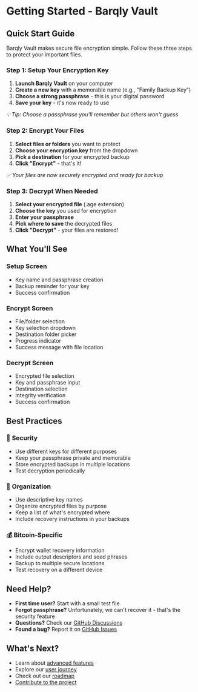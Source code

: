 # Getting Started - Barqly Vault

## Quick Start Guide

Barqly Vault makes secure file encryption simple. Follow these three steps to protect your important files.

### Step 1: Setup Your Encryption Key

1. **Launch Barqly Vault** on your computer
2. **Create a new key** with a memorable name (e.g., "Family Backup Key")
3. **Choose a strong passphrase** - this is your digital password
4. **Save your key** - it's now ready to use

*💡 Tip: Choose a passphrase you'll remember but others won't guess*

### Step 2: Encrypt Your Files

1. **Select files or folders** you want to protect
2. **Choose your encryption key** from the dropdown
3. **Pick a destination** for your encrypted backup
4. **Click "Encrypt"** - that's it!

*✅ Your files are now securely encrypted and ready for backup*

### Step 3: Decrypt When Needed

1. **Select your encrypted file** (.age extension)
2. **Choose the key** you used for encryption
3. **Enter your passphrase**
4. **Pick where to save** the decrypted files
5. **Click "Decrypt"** - your files are restored!

## What You'll See

### Setup Screen
- Key name and passphrase creation
- Backup reminder for your key
- Success confirmation

### Encrypt Screen
- File/folder selection
- Key selection dropdown
- Destination folder picker
- Progress indicator
- Success message with file location

### Decrypt Screen
- Encrypted file selection
- Key and passphrase input
- Destination selection
- Integrity verification
- Success confirmation

## Best Practices

### 🔐 **Security**
- Use different keys for different purposes
- Keep your passphrase private and memorable
- Store encrypted backups in multiple locations
- Test decryption periodically

### 📁 **Organization**
- Use descriptive key names
- Organize encrypted files by purpose
- Keep a list of what's encrypted where
- Include recovery instructions in your backups

### 💰 **Bitcoin-Specific**
- Encrypt wallet recovery information
- Include output descriptors and seed phrases
- Backup to multiple secure locations
- Test recovery on a different device

## Need Help?

- **First time user?** Start with a small test file
- **Forgot passphrase?** Unfortunately, we can't recover it - that's the security feature
- **Questions?** Check our [GitHub Discussions](https://github.com/inauman/barqly-vault/discussions)
- **Found a bug?** Report it on [GitHub Issues](https://github.com/inauman/barqly-vault/issues)

## What's Next?

- Learn about [advanced features](../product/features.md)
- Explore our [user journey](../product/user-journey.md)
- Check out our [roadmap](../product/roadmap.md)
- [Contribute to the project](https://github.com/inauman/barqly-vault/blob/main/CONTRIBUTING.md) 